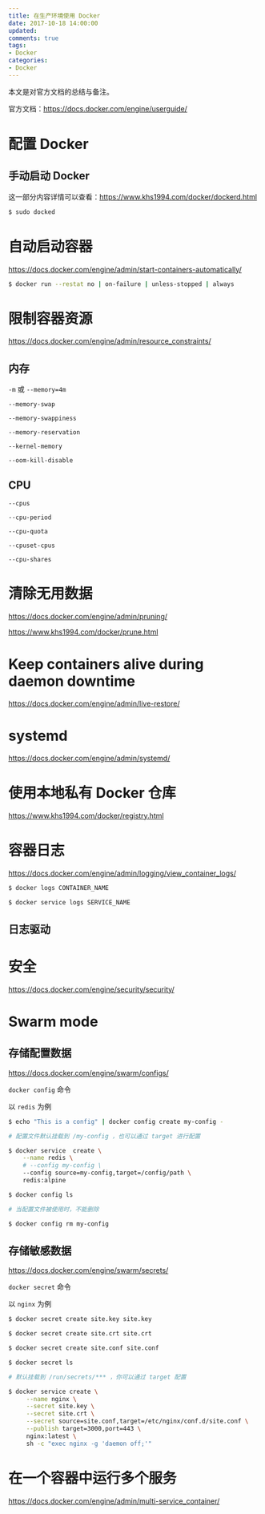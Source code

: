 ```yaml
---
title: 在生产环境使用 Docker
date: 2017-10-18 14:00:00
updated:
comments: true
tags:
- Docker
categories:
- Docker
---
```


本文是对官方文档的总结与备注。

官方文档：https://docs.docker.com/engine/userguide/

<!--more-->

# 配置 Docker

## 手动启动 Docker

这一部分内容详情可以查看：https://www.khs1994.com/docker/dockerd.html

```bash
$ sudo docked
```

# 自动启动容器

https://docs.docker.com/engine/admin/start-containers-automatically/

```bash
$ docker run --restat no | on-failure | unless-stopped | always
```

# 限制容器资源

https://docs.docker.com/engine/admin/resource_constraints/

## 内存

`-m` 或 `--memory=4m`

`--memory-swap`

`--memory-swappiness`

`--memory-reservation`

`--kernel-memory`

`--oom-kill-disable`

## CPU

`--cpus`

`--cpu-period`

`--cpu-quota`

`--cpuset-cpus`

`--cpu-shares`

# 清除无用数据

https://docs.docker.com/engine/admin/pruning/

https://www.khs1994.com/docker/prune.html

# Keep containers alive during daemon downtime

https://docs.docker.com/engine/admin/live-restore/

# systemd

https://docs.docker.com/engine/admin/systemd/

# 使用本地私有 Docker 仓库

https://www.khs1994.com/docker/registry.html

# 容器日志

https://docs.docker.com/engine/admin/logging/view_container_logs/

```bash
$ docker logs CONTAINER_NAME

$ docker service logs SERVICE_NAME
```

## 日志驱动

# 安全

https://docs.docker.com/engine/security/security/

# Swarm mode

## 存储配置数据

https://docs.docker.com/engine/swarm/configs/

`docker config` 命令


以 `redis` 为例

```bash
$ echo "This is a config" | docker config create my-config -

# 配置文件默认挂载到 /my-config ，也可以通过 target 进行配置

$ docker service  create \
    --name redis \
    # --config my-config \
    --config source=my-config,target=/config/path \
    redis:alpine

$ docker config ls

# 当配置文件被使用时，不能删除

$ docker config rm my-config
```

## 存储敏感数据

https://docs.docker.com/engine/swarm/secrets/

`docker secret` 命令

以 `nginx` 为例

```bash
$ docker secret create site.key site.key

$ docker secret create site.crt site.crt

$ docker secret create site.conf site.conf

$ docker secret ls

# 默认挂载到 /run/secrets/*** ，你可以通过 target 配置

$ docker service create \
     --name nginx \
     --secret site.key \
     --secret site.crt \
     --secret source=site.conf,target=/etc/nginx/conf.d/site.conf \
     --publish target=3000,port=443 \
     nginx:latest \
     sh -c "exec nginx -g 'daemon off;'"
```

# 在一个容器中运行多个服务

https://docs.docker.com/engine/admin/multi-service_container/
